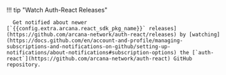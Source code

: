 !!! tip "Watch Auth-React Releases"

      Get notified about newer [`{{config.extra.arcana.react_sdk_pkg_name}}` releases](https://github.com/arcana-network/auth-react/releases) by [watching](https://docs.github.com/en/account-and-profile/managing-subscriptions-and-notifications-on-github/setting-up-notifications/about-notifications#subscription-options) the [`auth-react`](https://github.com/arcana-network/auth-react) GitHub repository.